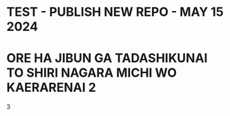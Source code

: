 # TEST - PUBLISH NEW REPO - MAY 15 2024

# ORE HA JIBUN GA TADASHIKUNAI TO SHIRI NAGARA MICHI WO KAERARENAI 2
3
